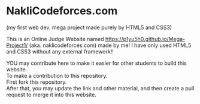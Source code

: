 # NakliCodeforces.com 
(my first web dev. mega project made purely by HTML5 and CSS3)

This is an Online Judge Website named https://p1yu5h0.github.io/Mega-Project1/ (aka. naklicodeforces.com) made by me!
I have only used HTML5 and CSS3 without any external framework!!

YOU may contribute here to make it easier for other students to build this website.
<br>
To make a contribution to this repository.
<br>
First fork this repository.
<br>
After that, you may update the link and other material, and then create a pull request to merge it into this website.

